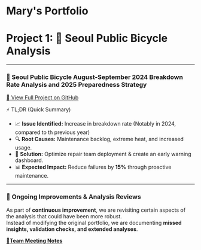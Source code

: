 # Mary's Portfolio

# Project 1: 🚴 Seoul Public Bicycle Analysis
---
### 🎯 Seoul Public Bicycle August-September 2024 Breakdown Rate Analysis and 2025 Preparedness Strategy

[🔗 View Full Project on GitHub](https://github.com/Mary-berry-77/-Seoul-Public-Bicycle-Analysis)

⚡ TL;DR (Quick Summary)

- 📈 **Issue Identified:** Increase in breakdown rate (Notably in 2024, compared to th previous year)
- 🔍 **Root Causes:** Maintenance backlog, extreme heat, and increased usage.
- 🎯 **Solution:** Optimize repair team deployment & create an early warning dashboard.
- 📊 **Expected Impact:** Reduce failures by **15%** through proactive maintenance.
---

### 🔄 **Ongoing Improvements & Analysis Reviews**  

As part of **continuous improvement**, we are revisiting certain aspects of the analysis that could have been more robust.  
Instead of modifying the original portfolio, we are documenting **missed insights, validation checks, and extended analyses**.

 **[🔗Team Meeting Notes](https://github.com/Mary-berry-77/Mary-s_portfolio/discussions/1#discussion-8027170)**  


